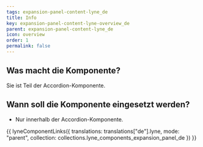 ```yaml
---
tags: expansion-panel-content-lyne_de
title: Info
key: expansion-panel-content-lyne-overview_de
parent: expansion-panel-content-lyne_de
icon: overview
order: 1
permalink: false
---
```


## Was macht die Komponente?
Sie ist Teil der Accordion-Komponente.

## Wann soll die Komponente eingesetzt werden?
* Nur innerhalb der Accordion-Komponente.

{{ lyneComponentLinks({
  translations: translations["de"].lyne,
  mode: "parent",
  collection: collections.lyne_components_expansion_panel_de
}) }}